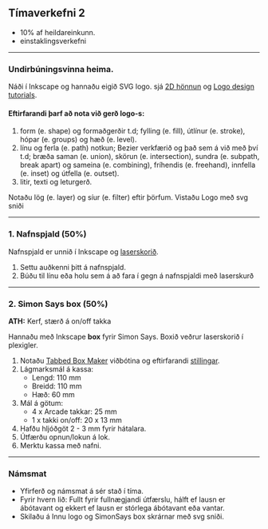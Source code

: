 ## Tímaverkefni 2 

- 10% af heildareinkunn.
- einstaklingsverkefni

---

### Undirbúningsvinna heima. 
Náði í Inkscape og hannaðu eigið SVG logo. sjá [2D hönnun](https://github.com/VESM1VS/AFANGI/wiki/2D-h%C3%B6nnun) og [Logo design tutorials](https://www.youtube.com/playlist?list=PLynG8gQD-n8DUEHPGKj3fgQUSwIYyU7dk). 

#### Eftirfarandi þarf að nota við gerð logo-s:

1. form (e. shape) og formaðgerðir t.d; fylling (e. fill), útlínur (e. stroke), hópar (e. groups) og hæð (e. level).
1. línu og ferla (e. path) notkun; Bezier verkfærið og það sem á við með því t.d; bræða saman (e. union), skörun (e. intersection), sundra (e. subpath, break apart) og sameina (e. combining), fríhendis (e. freehand), innfella (e. inset) og útfella (e. outset).
1. litir, texti og leturgerð.

Notaðu lög (e. layer) og síur (e. filter) eftir þörfum. Vistaðu Logo með svg sniði

---

### 1. Nafnspjald (50%)

Nafnspjald er unnið í Inkscape og [laserskorið](https://github.com/VESM1VS/AFANGI/wiki/Laserskur%C3%B0ur).

1. Settu auðkenni þitt á nafnspjald.
1. Búðu til línu eða holu sem á að fara í gegn á nafnspjaldi með laserskurð


---

### 2. Simon Says box (50%)
**ATH:** Kerf, stærð á on/off takka

Hannaðu með Inkscape **box** fyrir Simon Says. Boxið veðrur laserskorið í plexigler.
   1. Notaðu [Tabbed Box Maker](https://github.com/VESM1VS/AFANGI/blob/main/Kennsluefni/TabbedBoxMaker.md) viðbótina og eftirfarandi [stillingar](https://github.com/VESM1VS/AFANGI/blob/main/Kennsluefni/TabbedBox_stilling_SimonSays_Plexigler.jpg).
   1. Lágmarksmál á kassa:
      * Lengd:  110 mm 
      * Breidd: 110 mm 
      * Hæð: 60 mm 
   1. Mál á götum:
      * 4 x Arcade takkar: 25 mm 
      * 1 x takki on/off: 20 x 13 mm
   1. Hafðu hljóðgöt 2 - 3 mm fyrir hátalara.
   1. Útfærðu opnun/lokun á lok.  
   1. Merktu kassa með nafni.
 

---

### Námsmat 
- Yfirferð og námsmat á sér stað í tíma.
- Fyrir hvern lið: Fullt fyrir fullnægjandi útfærslu, hálft ef lausn er ábótavant og ekkert ef lausn er stórlega ábótavant eða vantar.
- Skilaðu á Innu logo og SimonSays box skrárnar með svg sniði.
